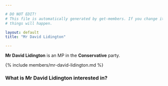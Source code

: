 ```yaml
---

# DO NOT EDIT!
# This file is automatically generated by get-members. If you change it, bad
# things will happen.

layout: default
title: "Mr David Lidington"

---
```


**Mr David Lidington** is an MP in the **Conservative** party.

{% include members/mr-david-lidington.md %}

### What is Mr David Lidington interested in?


